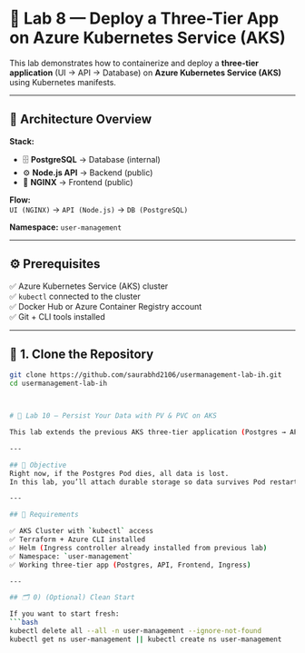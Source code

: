 # 🚀 Lab 8 — Deploy a Three-Tier App on Azure Kubernetes Service (AKS)

This lab demonstrates how to containerize and deploy a **three-tier application** (UI → API → Database) on **Azure Kubernetes Service (AKS)** using Kubernetes manifests.

---

## 🧱 Architecture Overview

**Stack:**
- 🗄 **PostgreSQL** → Database (internal)
- ⚙️ **Node.js API** → Backend (public)
- 🎨 **NGINX** → Frontend (public)

**Flow:**  
`UI (NGINX)` → `API (Node.js)` → `DB (PostgreSQL)`

**Namespace:** `user-management`

---

## ⚙️ Prerequisites

✅ Azure Kubernetes Service (AKS) cluster  
✅ `kubectl` connected to the cluster  
✅ Docker Hub or Azure Container Registry account  
✅ Git + CLI tools installed  

---

## 🧩 1. Clone the Repository

```bash
git clone https://github.com/saurabhd2106/usermanagement-lab-ih.git
cd usermanagement-lab-ih



# 💾 Lab 10 — Persist Your Data with PV & PVC on AKS

This lab extends the previous AKS three-tier application (Postgres → API → Frontend + Ingress) by adding **data persistence** using a **PersistentVolume (PV)** and **PersistentVolumeClaim (PVC)** backed by an **Azure Managed Disk**.

---

## 🎯 Objective
Right now, if the Postgres Pod dies, all data is lost.  
In this lab, you’ll attach durable storage so data survives Pod restarts and redeployments.

---

## 🧰 Requirements

✅ AKS Cluster with `kubectl` access  
✅ Terraform + Azure CLI installed  
✅ Helm (Ingress controller already installed from previous lab)  
✅ Namespace: `user-management`  
✅ Working three-tier app (Postgres, API, Frontend, Ingress)

---

## 🗂️ 0) (Optional) Clean Start

If you want to start fresh:
```bash
kubectl delete all --all -n user-management --ignore-not-found
kubectl get ns user-management || kubectl create ns user-management
